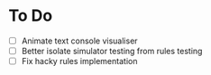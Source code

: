 # To Do

+ [ ] Animate text console visualiser
+ [ ] Better isolate simulator testing from rules testing
+ [ ] Fix hacky rules implementation
